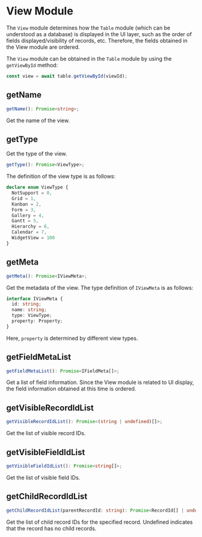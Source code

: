# View Module

The `View` module determines how the `Table` module (which can be understood as a database) is displayed in the UI layer, such as the order of fields displayed/visibility of records, etc. Therefore, the fields obtained in the View module are ordered.

The `View` module can be obtained in the `Table` module by using the `getViewById` method:
```typescript
const view = await table.getViewById(viewId);
```

## getName
```typescript
getName(): Promise<string>;
```
Get the name of the view.

## getType
Get the type of the view.
```typescript
getType(): Promise<ViewType>;
```
The definition of the view type is as follows:
```typescript
declare enum ViewType {
  NotSupport = 0,
  Grid = 1,
  Kanban = 2,
  Form = 3,
  Gallery = 4,
  Gantt = 5,
  Hierarchy = 6,
  Calendar = 7,
  WidgetView = 100
}
```

## getMeta
```typescript
getMeta(): Promise<IViewMeta>;
```
Get the metadata of the view. The type definition of `IViewMeta` is as follows:
```typescript
interface IViewMeta {
  id: string;
  name: string;
  type: ViewType;
  property: Property;
}
```
Here, `property` is determined by different view types.

## getFieldMetaList
```typescript
getFieldMetaList(): Promise<IFieldMeta[]>;
```
Get a list of field information. Since the View module is related to UI display, the field information obtained at this time is ordered.

## getVisibleRecordIdList
```typescript
getVisibleRecordIdList(): Promise<(string | undefined)[]>;
```
Get the list of visible record IDs.

## getVisibleFieldIdList
```typescript
getVisibleFieldIdList(): Promise<string[]>;
```
Get the list of visible field IDs.

## getChildRecordIdList
```typescript
getChildRecordIdList(parentRecordId: string): Promise<RecordId[] | undefined>;
```
Get the list of child record IDs for the specified record. Undefined indicates that the record has no child records.